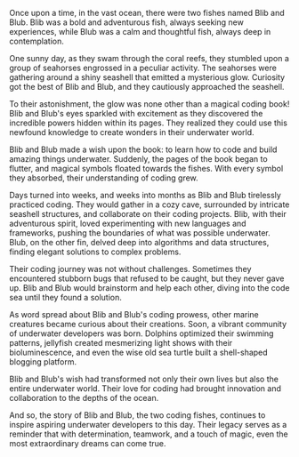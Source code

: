 Once upon a time, in the vast ocean, there were two fishes named Blib and Blub. Blib was a bold and adventurous fish, always seeking new experiences, while Blub was a calm and thoughtful fish, always deep in contemplation.

One sunny day, as they swam through the coral reefs, they stumbled upon a group of seahorses engrossed in a peculiar activity. The seahorses were gathering around a shiny seashell that emitted a mysterious glow. Curiosity got the best of Blib and Blub, and they cautiously approached the seashell.

To their astonishment, the glow was none other than a magical coding book! Blib and Blub's eyes sparkled with excitement as they discovered the incredible powers hidden within its pages. They realized they could use this newfound knowledge to create wonders in their underwater world.

Blib and Blub made a wish upon the book: to learn how to code and build amazing things underwater. Suddenly, the pages of the book began to flutter, and magical symbols floated towards the fishes. With every symbol they absorbed, their understanding of coding grew.

Days turned into weeks, and weeks into months as Blib and Blub tirelessly practiced coding. They would gather in a cozy cave, surrounded by intricate seashell structures, and collaborate on their coding projects. Blib, with their adventurous spirit, loved experimenting with new languages and frameworks, pushing the boundaries of what was possible underwater. Blub, on the other fin, delved deep into algorithms and data structures, finding elegant solutions to complex problems.

Their coding journey was not without challenges. Sometimes they encountered stubborn bugs that refused to be caught, but they never gave up. Blib and Blub would brainstorm and help each other, diving into the code sea until they found a solution.

As word spread about Blib and Blub's coding prowess, other marine creatures became curious about their creations. Soon, a vibrant community of underwater developers was born. Dolphins optimized their swimming patterns, jellyfish created mesmerizing light shows with their bioluminescence, and even the wise old sea turtle built a shell-shaped blogging platform.

Blib and Blub's wish had transformed not only their own lives but also the entire underwater world. Their love for coding had brought innovation and collaboration to the depths of the ocean.

And so, the story of Blib and Blub, the two coding fishes, continues to inspire aspiring underwater developers to this day. Their legacy serves as a reminder that with determination, teamwork, and a touch of magic, even the most extraordinary dreams can come true.
<!--
**RoeHH/roehh** is a ✨ _special_ ✨ repository because its `README.md` (this file) appears on your GitHub profile.

Here are some ideas to get you started:

- 🔭 I’m currently working on ...
- 🌱 I’m currently learning ...
- 👯 I’m looking to collaborate on ...
- 🤔 I’m looking for help with ...
- 💬 Ask me about ...
- 📫 How to reach me: ...
- 😄 Pronouns: ...
- ⚡ Fun fact: ...
-->
